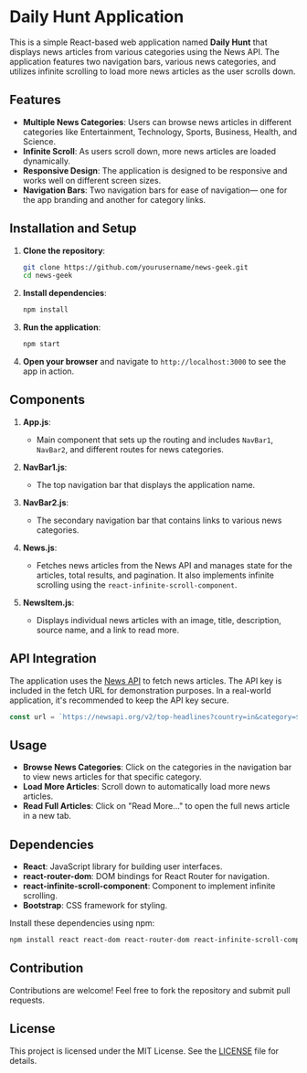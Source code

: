 # Daily Hunt Application

This is a simple React-based web application named **Daily Hunt** that displays news articles from various categories using the News API. The application features two navigation bars, various news categories, and utilizes infinite scrolling to load more news articles as the user scrolls down.

## Features

- **Multiple News Categories**: Users can browse news articles in different categories like Entertainment, Technology, Sports, Business, Health, and Science.
- **Infinite Scroll**: As users scroll down, more news articles are loaded dynamically.
- **Responsive Design**: The application is designed to be responsive and works well on different screen sizes.
- **Navigation Bars**: Two navigation bars for ease of navigation— one for the app branding and another for category links.

## Installation and Setup

1. **Clone the repository**:
    ```sh
    git clone https://github.com/yourusername/news-geek.git
    cd news-geek
    ```

2. **Install dependencies**:
    ```sh
    npm install
    ```

3. **Run the application**:
    ```sh
    npm start
    ```

4. **Open your browser** and navigate to `http://localhost:3000` to see the app in action.

## Components

1. **App.js**:
    - Main component that sets up the routing and includes `NavBar1`, `NavBar2`, and different routes for news categories.

2. **NavBar1.js**:
    - The top navigation bar that displays the application name.

3. **NavBar2.js**:
    - The secondary navigation bar that contains links to various news categories.

4. **News.js**:
    - Fetches news articles from the News API and manages state for the articles, total results, and pagination. It also implements infinite scrolling using the `react-infinite-scroll-component`.

5. **NewsItem.js**:
    - Displays individual news articles with an image, title, description, source name, and a link to read more.

## API Integration

The application uses the [News API](https://newsapi.org/) to fetch news articles. The API key is included in the fetch URL for demonstration purposes. In a real-world application, it's recommended to keep the API key secure.

```js
const url = `https://newsapi.org/v2/top-headlines?country=in&category=${category}&page=${page}&apiKey=your_api_key`;
```

## Usage

- **Browse News Categories**: Click on the categories in the navigation bar to view news articles for that specific category.
- **Load More Articles**: Scroll down to automatically load more news articles.
- **Read Full Articles**: Click on "Read More..." to open the full news article in a new tab.

## Dependencies

- **React**: JavaScript library for building user interfaces.
- **react-router-dom**: DOM bindings for React Router for navigation.
- **react-infinite-scroll-component**: Component to implement infinite scrolling.
- **Bootstrap**: CSS framework for styling.

Install these dependencies using npm:

```sh
npm install react react-dom react-router-dom react-infinite-scroll-component bootstrap
```


## Contribution

Contributions are welcome! Feel free to fork the repository and submit pull requests.

## License

This project is licensed under the MIT License. See the [LICENSE](LICENSE) file for details.
